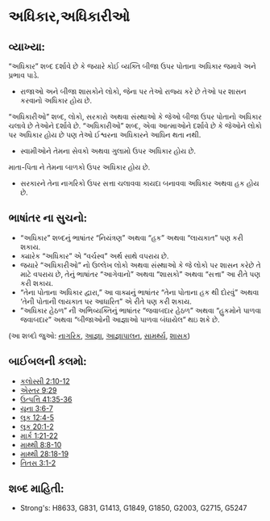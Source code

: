 # અધિકાર,અધિકારીઓ 

## વ્યાખ્યા: 

“અધિકાર” શબ્દ દર્શાવે છે કે જયારે કોઈ વ્યક્તિ બીજા ઉપર પોતાના અધિકાર જમાવે અને પ્રભાવ પાડે.

* રાજાઓ અને બીજા શાસકોને લોકો, જેના પર તેઓ રાજ્ય કરે છે તેઓ પર શાસન કરવાનો અધિકાર હોય છે.

“અધિકારીઓ” શબ્દ, લોકો, સરકારો અથવા સંસ્થાઓ કે જેઓ બીજા ઉપર પોતાનો અધિકાર ચલાવે છે તેઓને દર્શાવે છે.
“અધિકારીઓ” શબ્દ, એવા આત્માઓને દર્શાવે છે કે જેઓને લોકો પર અધિકાર હોય છે પણ તેઓ ઈશ્વરના અધિકારને આધિન થતા નથી.

* સ્વામીઓને તેમના સેવકો અથવા ગુલામો ઉપર અધિકાર હોય છે.

માતા-પિતા ને તેમના બાળકો ઉપર અધિકાર હોય છે.

* સરકારને તેના નાગરિકો ઉપર સત્તા ચલાવવા કાયદા બનાવવા અધિકાર અથવા હક હોય છે.

## ભાષાંતર ના સુચનો: 

* “અધિકાર” શબ્દનું ભાષાંતર “નિયંત્રણ” અથવા “હક” અથવા “લાયકાત” પણ કરી શકાય.
* ક્યારેક “અધિકાર” એ “વર્ચસ્વ” અર્થ સાથે વપરાય છે.
* જયારે “અધિકારીઓ” નો ઉલ્લેખ લોકો અથવા સંસ્થાઓ કે જે લોકો પર શાસન કરેછે તે માટે વપરાય છે, તેનું ભાષાંતર “આગેવાનો” અથવા “શાસકો” અથવા “સત્તા” આ રીતે પણ કરી શકાય.
* “તેના પોતાના અધિકાર દ્વારા,” આ વાક્યનું ભાષાંતર “તેના પોતાના હક થી દોરવું” અથવા ‘તેની પોતાની લાયકાત પર આધારિત” એ રીતે પણ કરી શકાય.
* ”અધિકાર હેઠળ” ની અભિવ્યક્તિનું ભાષાંતર “જવાબદાર હેઠળ” અથવા  “હુકમોને પાળવા જવાબદાર” અથવા “બીજાઓની આજ્ઞાઓ પાળવા બંધાયેલ” થઇ શકે છે.

(આ શબ્દો જુઓ: [નાગરિક](../other/citizen.md), [આજ્ઞા](../kt/command.md), [આજ્ઞાપાલન](../other/obey.md), [સામર્થ્ય](../kt/power.md), [શાસક](../other/ruler.md))

## બાઈબલની કલમો: 

* [કલોસ્સી 2:10-12](rc://gu/tn/help/col/02/10)
* [એસ્તર 9:29](rc://gu/tn/help/est/09/29)
* [ઉત્પત્તિ 41:35-36](rc://gu/tn/help/gen/41/35)
* [યૂના 3:6-7](rc://gu/tn/help/jon/03/06)
* [લૂક 12:4-5](rc://gu/tn/help/luk/12/04)
* [લૂક 20:1-2](rc://gu/tn/help/luk/20/01)
* [માર્ક 1:21-22](rc://gu/tn/help/mrk/01/21)
* [માથ્થી 8:8-10](rc://gu/tn/help/mat/08/08)
* [માથ્થી 28:18-19](rc://gu/tn/help/mat/28/18)
* [તિતસ 3:1-2](rc://gu/tn/help/tit/03/01)

## શબ્દ માહિતી: 

* Strong's: H8633, G831, G1413, G1849, G1850, G2003, G2715, G5247
